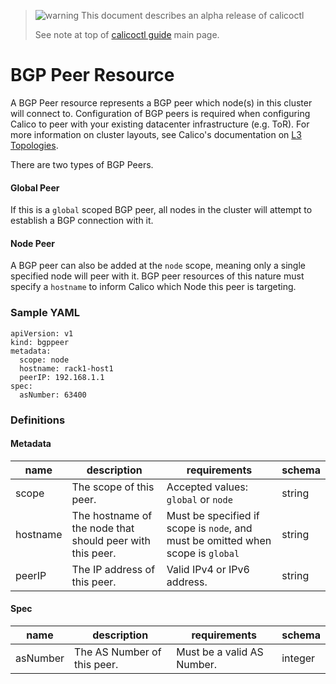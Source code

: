 > ![warning](../../images/warning.png) This document describes an alpha release of calicoctl
>
> See note at top of [calicoctl guide](../../README.md) main page.

# BGP Peer Resource
A BGP Peer resource represents a BGP peer which node(s) in this cluster will connect to. Configuration of BGP peers is required when configuring Calico to peer with your existing datacenter infrastructure (e.g. ToR). For more information on cluster layouts, see Calico's documentation on [L3 Topologies](http://docs.projectcalico.org/en/latest/l3-interconnectFabric.html).

There are two types of BGP Peers.

#### Global Peer
If this is a `global` scoped BGP peer, all nodes in the cluster will attempt to establish a BGP connection with it.

#### Node Peer
A BGP peer can also be added at the `node` scope, meaning only a single specified node will peer with it. BGP peer resources of this nature must specify a `hostname` to inform Calico which Node this peer is targeting.


### Sample YAML
```
apiVersion: v1
kind: bgppeer
metadata:
  scope: node
  hostname: rack1-host1
  peerIP: 192.168.1.1
spec:
  asNumber: 63400
```

### Definitions
#### Metadata
| name     | description                                               | requirements                                                                     | schema |
|----------|-----------------------------------------------------------|----------------------------------------------------------------------------------|--------|
| scope    | The scope of this peer.                                   | Accepted values: `global` or `node`                                              | string |
| hostname | The hostname of the node that should peer with this peer. | Must be specified if scope is `node`, and must be omitted when scope is `global` | string |
| peerIP   | The IP address of this peer.                              | Valid IPv4 or IPv6 address.                                                      | string |

#### Spec
| name     | description                 | requirements               | schema  |
|----------|-----------------------------|----------------------------|---------|
| asNumber | The AS Number of this peer. | Must be a valid AS Number. | integer |
